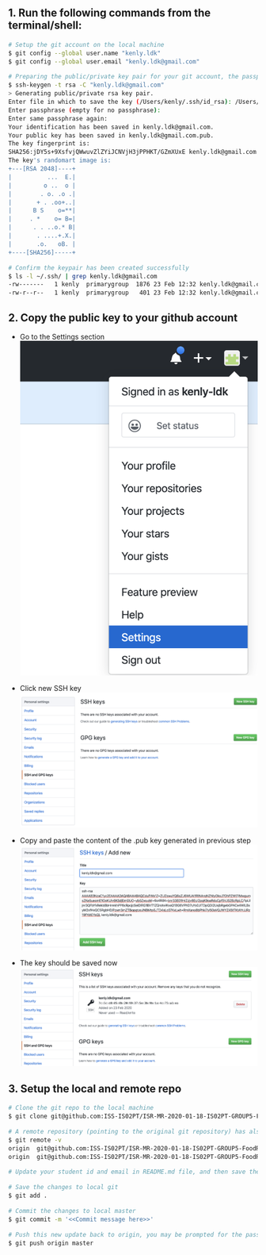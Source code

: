 ## 1. Run the following commands from the terminal/shell:

```bash
# Setup the git account on the local machine
$ git config --global user.name "kenly.ldk"
$ git config --global user.email "kenly.ldk@gmail.com"
```

```bash
# Preparing the public/private key pair for your git account, the passphrase can be empty for no passphrase
$ ssh-keygen -t rsa -C "kenly.ldk@gmail.com"
> Generating public/private rsa key pair.
Enter file in which to save the key (/Users/kenly/.ssh/id_rsa): /Users/kenly/.ssh/kenly.ldk@gmail.com
Enter passphrase (empty for no passphrase): 
Enter same passphrase again: 
Your identification has been saved in kenly.ldk@gmail.com.
Your public key has been saved in kenly.ldk@gmail.com.pub.
The key fingerprint is:
SHA256:jDY5s+9XsfvjQWwuvZlZYiJCNVjH3jPPHKT/GZmXUxE kenly.ldk@gmail.com
The key's randomart image is:
+---[RSA 2048]----+
|          ...  E.|
|         o ..  o |
|        . o. .o .|
|       + . .oo+..|
|      B S    o=**|
|     . *    o= B=|
|      . . ..o.* B|
|       . ....+.X.|
|       .o.   oB. |
+----[SHA256]-----+
```

```bash
# Confirm the keypair has been created successfully
$ ls -l ~/.ssh/ | grep kenly.ldk@gmail.com
-rw-------   1 kenly  primarygroup  1876 23 Feb 12:32 kenly.ldk@gmail.com
-rw-r--r--   1 kenly  primarygroup   401 23 Feb 12:32 kenly.ldk@gmail.com.pub
```
 
## 2. Copy the public key to your github account
* Go to the Settings section
![](static/github-sshkey-1.png)

* Click new SSH key
![](static/github-sshkey-2.png)

* Copy and paste the content of the .pub key generated in previous step
![](static/github-sshkey-3.png)

* The key should be saved now
![](static/github-sshkey-4.png)


## 3. Setup the local and remote repo
```bash
# Clone the git repo to the local machine
$ git clone git@github.com:ISS-IS02PT/ISR-MR-2020-01-18-IS02PT-GROUP5-FoodRec.git
```

```bash
# A remote repository (pointing to the original git repository) has also been created under the name 'origin'
$ git remote -v
origin  git@github.com:ISS-IS02PT/ISR-MR-2020-01-18-IS02PT-GROUP5-FoodRec.git (fetch)
origin  git@github.com:ISS-IS02PT/ISR-MR-2020-01-18-IS02PT-GROUP5-FoodRec.git (push)
```

```bash
# Update your student id and email in README.md file, and then save the file locally
```

```bash
# Save the changes to local git
$ git add .
```

```bash
# Commit the changes to local master
$ git commit -m '<<Commit message here>>'
```

```bash
# Push this new update back to origin, you may be prompted for the password of the ssh private key passphrase if you set it earlier
$ git push origin master
```

